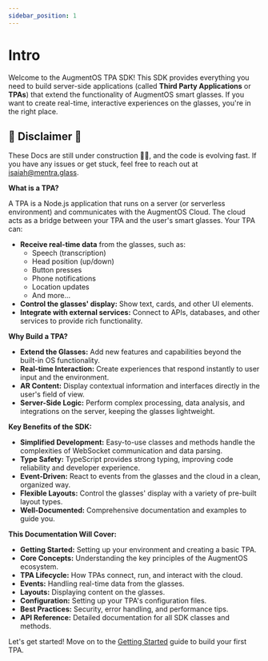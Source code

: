 ```yaml
---
sidebar_position: 1
---
```


# Intro

Welcome to the AugmentOS TPA SDK!  This SDK provides everything you need to build server-side applications (called **Third Party Applications** or **TPAs**) that extend the functionality of AugmentOS smart glasses.  If you want to create real-time, interactive experiences on the glasses, you're in the right place.

## 🚧 Disclaimer 🚧
These Docs are still under construction 👷🚧, and the code is evolving fast. 
If you have any issues or get stuck, feel free to reach out at isaiah@mentra.glass.

**What is a TPA?**

A TPA is a Node.js application that runs on a server (or serverless environment) and communicates with the AugmentOS Cloud. The cloud acts as a bridge between your TPA and the user's smart glasses.  Your TPA can:

*   **Receive real-time data** from the glasses, such as:
    *   Speech (transcription)
    *   Head position (up/down)
    *   Button presses
    *   Phone notifications
    *   Location updates
    *   And more...
*   **Control the glasses' display:**  Show text, cards, and other UI elements.
*   **Integrate with external services:** Connect to APIs, databases, and other services to provide rich functionality.

**Why Build a TPA?**

*   **Extend the Glasses:** Add new features and capabilities beyond the built-in OS functionality.
*   **Real-time Interaction:** Create experiences that respond instantly to user input and the environment.
*   **AR Content:**  Display contextual information and interfaces directly in the user's field of view.
*   **Server-Side Logic:**  Perform complex processing, data analysis, and integrations on the server, keeping the glasses lightweight.

**Key Benefits of the SDK:**

*   **Simplified Development:**  Easy-to-use classes and methods handle the complexities of WebSocket communication and data parsing.
*   **Type Safety:**  TypeScript provides strong typing, improving code reliability and developer experience.
*   **Event-Driven:**  React to events from the glasses and the cloud in a clean, organized way.
*   **Flexible Layouts:**  Control the glasses' display with a variety of pre-built layout types.
*   **Well-Documented:**  Comprehensive documentation and examples to guide you.

**This Documentation Will Cover:**

*   **Getting Started:** Setting up your environment and creating a basic TPA.
*   **Core Concepts:**  Understanding the key principles of the AugmentOS ecosystem.
*   **TPA Lifecycle:**  How TPAs connect, run, and interact with the cloud.
*   **Events:**  Handling real-time data from the glasses.
*   **Layouts:**  Displaying content on the glasses.
*   **Configuration:**  Setting up your TPA's configuration files.
*   **Best Practices:**  Security, error handling, and performance tips.
*   **API Reference:**  Detailed documentation for all SDK classes and methods.

Let's get started!  Move on to the [Getting Started](./getting-started) guide to build your first TPA.